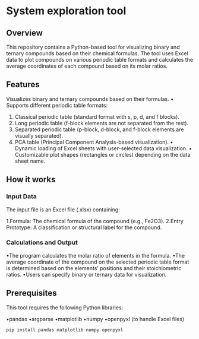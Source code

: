 # System exploration tool


## **Overview**
This repository contains a Python-based tool for visualizing binary and ternary compounds based on their chemical formulas. The tool uses Excel data to plot compounds on various periodic table formats and calculates the average coordinates of each compound based on its molar ratios.

## **Features**
Visualizes binary and ternary compounds based on their formulas.
• Supports different periodic table formats:
1.	Classical periodic table (standard format with s, p, d, and f blocks).
2.	Long periodic table (f-block elements are not separated from the rest).
3.	Separated periodic table (p-block, d-block, and f-block elements are visually separated).
4.	PCA table (Principal Component Analysis-based visualization).
•	Dynamic loading of Excel sheets with user-selected data visualization.
•	Customizable plot shapes (rectangles or circles) depending on the data sheet name.

## **How it works**

### Input Data

The input file is an Excel file (.xlsx) containing:

1.Formula: The chemical formula of the compound (e.g., Fe2O3).
2.Entry Prototype: A classification or structural label for the compound.

### Calculations and Output

•The program calculates the molar ratio of elements in the formula.
•The average coordinate of the compound on the selected periodic table format is determined based on the elements’ positions and their stoichiometric ratios.
•Users can specify binary or ternary data for visualization.


## **Prerequisites**
This tool requires the following Python libraries:

•pandas
•argparse
•matplotlib
•numpy
•openpyxl (to handle Excel files)

	pip install pandas matplotlib numpy openpyxl



